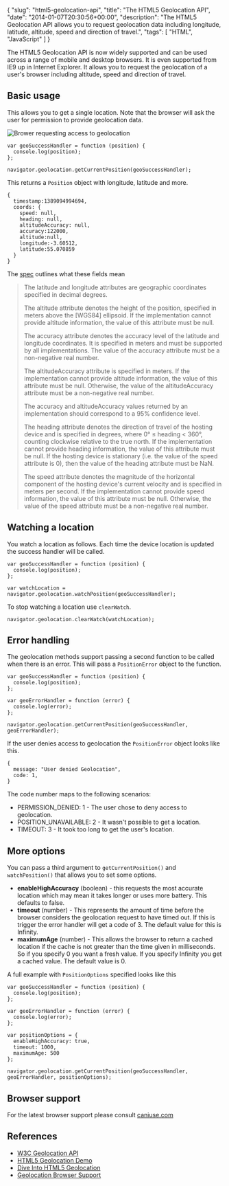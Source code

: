 {
  "slug": "html5-geolocation-api",
  "title": "The HTML5 Geolocation API",
  "date": "2014-01-07T20:30:56+00:00",
  "description": "The HTML5 Geolocation API allows you to request geolocation data including longitude, latitude, altitude, speed and direction of travel.",
  "tags": [
    "HTML",
    "JavaScript"
  ]
}

The HTML5 Geolocation API is now widely supported and can be used across a range of mobile and desktop browsers. It is even supported from IE9 up in Internet Explorer. It allows you to request the geolocation of a user's browser including altitude, speed and direction of travel.

## Basic usage

This allows you to get a single location. Note that the browser will ask the user for permission to provide geolocation data.

![Brower requesting access to geolocation][5]

    var geoSuccessHandler = function (position) { 
      console.log(position);
    };

    navigator.geolocation.getCurrentPosition(geoSuccessHandler);

This returns a `Position` object with longitude, latitude and more.

    { 
      timestamp:1389094994694,
      coords: {
        speed: null,
        heading: null,
        altitudeAccuracy: null,
        accuracy:122000,
        altitude:null,
        longitude:-3.60512,
        latitude:55.070859
      }
    }

The [spec][1] outlines what these fields mean

> The latitude and longitude attributes are geographic coordinates specified in decimal degrees.
>
> The altitude attribute denotes the height of the position, specified in meters above the [WGS84] ellipsoid. If the implementation cannot provide altitude information, the value of this attribute must be null.
> 
> The accuracy attribute denotes the accuracy level of the latitude and longitude coordinates. It is specified in meters and must be supported by all implementations. The value of the accuracy attribute must be a non-negative real number.
>
> The altitudeAccuracy attribute is specified in meters. If the implementation cannot provide altitude information, the value of this attribute must be null. Otherwise, the value of the altitudeAccuracy attribute must be a non-negative real number.
>
> The accuracy and altitudeAccuracy values returned by an implementation should correspond to a 95% confidence level.
>
> The heading attribute denotes the direction of travel of the hosting device and is specified in degrees, where 0° ≤ heading < 360°, counting clockwise relative to the true north. If the implementation cannot provide heading information, the value of this attribute must be null. If the hosting device is stationary (i.e. the value of the speed attribute is 0), then the value of the heading attribute must be NaN.
>
> The speed attribute denotes the magnitude of the horizontal component of the hosting device's current velocity and is specified in meters per second. If the implementation cannot provide speed information, the value of this attribute must be null. Otherwise, the value of the speed attribute must be a non-negative real number.

## Watching a location

You watch a location as follows. Each time the device location is updated the success handler will be called.

    var geoSuccessHandler = function (position) { 
      console.log(position);
    };

    var watchLocation = navigator.geolocation.watchPosition(geoSuccessHandler);

To stop watching a location use `clearWatch`.

    navigator.geolocation.clearWatch(watchLocation);

## Error handling

The geolocation methods support passing a second function to be called when there is an error. This will pass a `PositionError` object to the function.

    var geoSuccessHandler = function (position) { 
      console.log(position); 
    };

    var geoErrorHandler = function (error) { 
      console.log(error); 
    };

    navigator.geolocation.getCurrentPosition(geoSuccessHandler, geoErrorHandler);

If the user denies access to geolocation the `PositionError` object looks like this.

    { 
      message: "User denied Geolocation", 
      code: 1, 
    }

The code number maps to the following scenarios:

* PERMISSION_DENIED: 1 - The user chose to deny access to geolocation.
* POSITION_UNAVAILABLE: 2 - It wasn't possible to get a location.
* TIMEOUT: 3 - It took too long to get the user's location.

## More options

You can pass a third argument to `getCurrentPosition()` and `watchPosition()` that allows you to set some options.

* <strong>enableHighAccuracy</strong> (boolean) - this requests the most accurate location which may mean it takes longer or uses more battery. This defaults to false.
* <strong>timeout</strong> (number) - This represents the amount of time before the browser considers the geolocation request to have timed out. If this is trigger the error handler will get a code of 3. The default value for this is Infinity.
* <strong>maximumAge</strong> (number) - This allows the browser to return a cached location if the cache is not greater than the time given in milliseconds. So if you specify 0 you want a fresh value. If you specify Infinity you get a cached value. The default value is 0.

A full example with `PositionOptions` specified looks like this

    var geoSuccessHandler = function (position) { 
      console.log(position); 
    };

    var geoErrorHandler = function (error) { 
      console.log(error);
    };

    var positionOptions = {
      enableHighAccuracy: true,
      timeout: 1000,
      maximumAge: 500
    };

    navigator.geolocation.getCurrentPosition(geoSuccessHandler, geoErrorHandler, positionOptions);

## Browser support

For the latest browser support please consult [caniuse.com][4]

## References 

* [W3C Geolocation API][1]
* [HTML5 Geolocation Demo][2]
* [Dive Into HTML5 Geolocation][3]
* [Geolocation Browser Support][4]

[1]: http://www.w3.org/TR/geolocation-API/
[2]: http://html5demos.com/geo
[3]: http://diveintohtml5.info/geolocation.html
[4]: http://caniuse.com/#feat=geolocation
[5]: /images/articles/geolocation-permission.png
